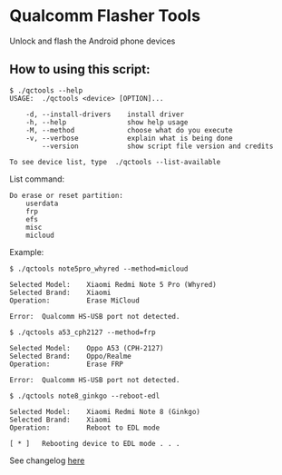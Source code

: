 # Qualcomm Flasher Tools
Unlock and flash the Android phone devices

## How to using this script:
```
$ ./qctools --help
USAGE:  ./qctools <device> [OPTION]...

    -d, --install-drivers    install driver
    -h, --help               show help usage
    -M, --method             choose what do you execute
    -v, --verbose            explain what is being done
        --version            show script file version and credits

To see device list, type  ./qctools --list-available
```

List command:
```
Do erase or reset partition:
    userdata
    frp
    efs
    misc
    micloud
```

Example:
```
$ ./qctools note5pro_whyred --method=micloud

Selected Model:    Xiaomi Redmi Note 5 Pro (Whyred)
Selected Brand:    Xiaomi
Operation:         Erase MiCloud

Error:  Qualcomm HS-USB port not detected.

```
```
$ ./qctools a53_cph2127 --method=frp

Selected Model:    Oppo A53 (CPH-2127)
Selected Brand:    Oppo/Realme
Operation:         Erase FRP

Error:  Qualcomm HS-USB port not detected.

```
```
$ ./qctools note8_ginkgo --reboot-edl

Selected Model:    Xiaomi Redmi Note 8 (Ginkgo)
Selected Brand:    Xiaomi
Operation:         Reboot to EDL mode

[ * ]   Rebooting device to EDL mode . . .
```


See changelog [here](https://github.com/thefirefox12537/qctools_tff/blob/master/CHANGELOG.md)